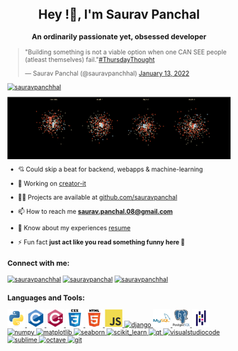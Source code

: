 <h1 align="center">Hey !👋, I'm Saurav Panchal </h1>
<h3 align="center">An ordinarily passionate yet, obsessed developer</h3>

<blockquote class="twitter-tweet" data-theme="dark"><p lang="en" dir="ltr">&quot;Building something is not a viable option when one CAN SEE people (atleast themselves) fail.&quot;<a href="https://twitter.com/hashtag/ThursdayThought?src=hash&amp;ref_src=twsrc%5Etfw">#ThursdayThought</a></p>&mdash; Saurav Panchal (@sauravpanchhal) <a href="https://twitter.com/sauravpanchhal/status/1481484825207119878?ref_src=twsrc%5Etfw">January 13, 2022</a></blockquote>

<p align="left"> <a href="https://twitter.com/sauravpanchhal" target="blank"><img src="https://img.shields.io/twitter/follow/sauravpanchhal?color=1DA1F2&logo=twitter&style=for-the-badge" alt="sauravpanchhal" /></a> </p>

<img align="center" width="auto" src="https://github.com/sauravpanchal/sauravpanchal/blob/main/1.gif">

- 💘 Could skip a beat for backend, webapps & machine-learning

- 🔭 Working on [creator-it](https://github.com/polonium31/creator_it) 

- 👨‍💻 Projects are available at [github.com/sauravpanchal](https://github.com/sauravpanchal)

- 📫 How to reach me **saurav.panchal.08@gmail.com**

- 📄 Know about my experiences [resume](https://drive.google.com/file/d/1yiTjjhBbCpA4BVYZ922t61ihbqZNPFUu/view?usp=sharing)

- ⚡ Fun fact **just act like you read something funny here 🥴**

<h3 align="left">Connect with me:</h3>
<p align="left">
<a href="https://twitter.com/sauravpanchhal" target="blank"><img align="center" src="https://raw.githubusercontent.com/rahuldkjain/github-profile-readme-generator/master/src/images/icons/Social/twitter.svg" alt="sauravpanchhal" height="30" width="40" /></a>
<a href="https://linkedin.com/in/sauravpanchal" target="blank"><img align="center" src="https://raw.githubusercontent.com/rahuldkjain/github-profile-readme-generator/master/src/images/icons/Social/linked-in-alt.svg" alt="sauravpanchal" height="30" width="40" /></a>
<a href="https://instagram.com/sauravpanchhal" target="blank"><img align="center" src="https://raw.githubusercontent.com/rahuldkjain/github-profile-readme-generator/master/src/images/icons/Social/instagram.svg" alt="sauravpanchhal" height="30" width="40" /></a>
</p>

<h3 align="left">Languages and Tools:</h3>
<p align="left"> 
<a href="https://www.python.org" target="_blank" rel="noreferrer"> <img src="https://raw.githubusercontent.com/devicons/devicon/master/icons/python/python-original.svg" alt="python" width="40" height="40"/> </a> 
<a href="https://www.cprogramming.com/" target="_blank" rel="noreferrer"> <img src="https://raw.githubusercontent.com/devicons/devicon/master/icons/c/c-original.svg" alt="c" width="40" height="40"/> </a> 
<a href="https://www.w3schools.com/cpp/" target="_blank" rel="noreferrer"> <img src="https://raw.githubusercontent.com/devicons/devicon/master/icons/cplusplus/cplusplus-original.svg" alt="cplusplus" width="40" height="40"/> </a> 
<a href="https://www.w3schools.com/css/" target="_blank" rel="noreferrer"> <img src="https://raw.githubusercontent.com/devicons/devicon/master/icons/css3/css3-original-wordmark.svg" alt="css3" width="40" height="40"/> </a> 
<a href="https://www.w3.org/html/" target="_blank" rel="noreferrer"> <img src="https://raw.githubusercontent.com/devicons/devicon/master/icons/html5/html5-original-wordmark.svg" alt="html5" width="40" height="40"/> </a> 
<a href="https://developer.mozilla.org/en-US/docs/Web/JavaScript" target="_blank" rel="noreferrer"> <img src="https://raw.githubusercontent.com/devicons/devicon/master/icons/javascript/javascript-original.svg" alt="javascript" width="40" height="40"/> </a>
<a href="https://www.djangoproject.com/" target="_blank" rel="noreferrer"> <img src="https://static.djangoproject.com/img/logos/django-logo-negative.svg" alt="django" width="40" height="40"/> </a>   
<a href="https://www.mysql.com/" target="_blank" rel="noreferrer"> <img src="https://raw.githubusercontent.com/devicons/devicon/master/icons/mysql/mysql-original-wordmark.svg" alt="mysql" width="40" height="40"/> </a> 
<a href="https://www.postgresql.org" target="_blank" rel="noreferrer"> <img src="https://raw.githubusercontent.com/devicons/devicon/master/icons/postgresql/postgresql-original-wordmark.svg" alt="postgresql" width="40" height="40"/> </a> 
<a href="https://pandas.pydata.org/" target="_blank" rel="noreferrer"> <img src="https://raw.githubusercontent.com/devicons/devicon/2ae2a900d2f041da66e950e4d48052658d850630/icons/pandas/pandas-original.svg" alt="pandas" width="40" height="40"/> </a>
<a href="https://numpy.org/" target="_blank" rel="noreferrer"> <img src="https://upload.wikimedia.org/wikipedia/commons/3/31/NumPy_logo_2020.svg" alt="numpy" width="40" height="40"/> </a>
<a href="https://matplotlib.org/stable/index.html" target="_blank" rel="noreferrer"> <img src="https://upload.wikimedia.org/wikipedia/commons/0/01/Created_with_Matplotlib-logo.svg" alt="matplotlib" width="40" height="40"/> </a>
<a href="https://seaborn.pydata.org/" target="_blank" rel="noreferrer"> <img src="https://seaborn.pydata.org/_images/logo-mark-lightbg.svg" alt="seaborn" width="40" height="40"/> </a> 
<a href="https://scikit-learn.org/" target="_blank" rel="noreferrer"> <img src="https://upload.wikimedia.org/wikipedia/commons/0/05/Scikit_learn_logo_small.svg" alt="scikit_learn" width="40" height="40"/> </a>
<a href="https://www.qt.io/" target="_blank" rel="noreferrer"> <img src="https://upload.wikimedia.org/wikipedia/commons/0/0b/Qt_logo_2016.svg" alt="qt" width="40" height="40"/> </a> 
<a href="https://code.visualstudio.com/" target="_blank" rel="noreferrer"> <img src="https://upload.wikimedia.org/wikipedia/commons/9/9a/Visual_Studio_Code_1.35_icon.svg" alt="visualstudiocode" width="40" height="40"/> </a> 
<a href="https://www.sublimetext.com/" target="_blank" rel="noreferrer"> <img src="https://upload.wikimedia.org/wikipedia/en/d/d2/Sublime_Text_3_logo.png" alt="sublime" width="40" height="40"/> </a> 
<a href="https://octave.org/" target="_blank" rel="noreferrer"> <img src="https://upload.wikimedia.org/wikipedia/commons/6/6a/Gnu-octave-logo.svg" alt="octave" width="40" height="40"/> </a> 
<a href="https://git-scm.com/" target="_blank" rel="noreferrer"> <img src="https://www.vectorlogo.zone/logos/git-scm/git-scm-icon.svg" alt="git" width="40" height="40"/> </a>
</p>
